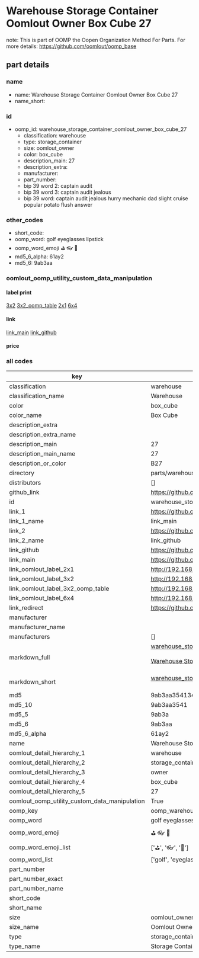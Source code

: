 # Warehouse Storage Container Oomlout Owner Box Cube 27  

note: This is part of OOMP the Oopen Organization Method For Parts. For more details: https://github.com/oomlout/oomp_base

##  part details
  







### name
* name: Warehouse Storage Container Oomlout Owner Box Cube 27
* name_short: 
### id
* oomp_id: warehouse_storage_container_oomlout_owner_box_cube_27
  * classification: warehouse
  * type: storage_container
  * size: oomlout_owner
  * color: box_cube
  * description_main: 27
  * description_extra: 
  * manufacturer: 
  * part_number: 
  * bip 39 word 2: captain audit
  * bip 39 word 3: captain audit jealous
  * bip 39 word: captain audit jealous hurry mechanic dad slight cruise popular potato flush answer

### other_codes
* short_code: 
* oomp_word: golf eyeglasses lipstick
* oomp_word_emoji :golf: :eyeglasses: :lipstick:
* md5_6_alpha: 61ay2
* md5_6: 9ab3aa






### oomlout_oomp_utility_custom_data_manipulation
#### label print
[3x2](http://192.168.1.245:1112/?label=oomp%2061ay2)
[3x2_oomp_table](http://192.168.1.108:1112/?label=oomp%2061ay2)
[2x1](http://192.168.1.242:1112/?label=oomp%2061ay2)
[6x4](http://192.168.1.55:1112/?label=oomp%2061ay2)    

#### link

[link_main](https://github.com/oomlout/oomlout_oomp_version_1_messy/tree/main/parts/warehouse_storage_container_oomlout_owner_box_cube_27) [link_github](https://github.com/oomlout/oomlout_oomp_version_1_messy/tree/main/parts/warehouse_storage_container_oomlout_owner_box_cube_27)                             

#### price







### all codes 
| key | value |  
| --- | --- |  
| classification | warehouse |  
| classification_name | Warehouse |  
| color | box_cube |  
| color_name | Box Cube |  
| description_extra |  |  
| description_extra_name |  |  
| description_main | 27 |  
| description_main_name | 27 |  
| description_or_color | B27 |  
| directory | parts/warehouse_storage_container_oomlout_owner_box_cube_27 |  
| distributors | [] |  
| github_link | https://github.com/oomlout/oomlout_oomp_part_src/tree/main/parts/warehouse_storage_container_oomlout_owner_box_cube_27 |  
| id | warehouse_storage_container_oomlout_owner_box_cube_27 |  
| link_1 | https://github.com/oomlout/oomlout_oomp_version_1_messy/tree/main/parts/warehouse_storage_container_oomlout_owner_box_cube_27 |  
| link_1_name | link_main |  
| link_2 | https://github.com/oomlout/oomlout_oomp_version_1_messy/tree/main/parts/warehouse_storage_container_oomlout_owner_box_cube_27 |  
| link_2_name | link_github |  
| link_github | https://github.com/oomlout/oomlout_oomp_version_1_messy/tree/main/parts/warehouse_storage_container_oomlout_owner_box_cube_27 |  
| link_main | https://github.com/oomlout/oomlout_oomp_version_1_messy/tree/main/parts/warehouse_storage_container_oomlout_owner_box_cube_27 |  
| link_oomlout_label_2x1 | http://192.168.1.242:1112/?label=oomp%2061ay2 |  
| link_oomlout_label_3x2 | http://192.168.1.245:1112/?label=oomp%2061ay2 |  
| link_oomlout_label_3x2_oomp_table | http://192.168.1.108:1112/?label=oomp%2061ay2 |  
| link_oomlout_label_6x4 | http://192.168.1.55:1112/?label=oomp%2061ay2 |  
| link_redirect | https://github.com/oomlout/oomlout_oomp_version_1_messy/tree/main/parts/warehouse_storage_container_oomlout_owner_box_cube_27 |  
| manufacturer |  |  
| manufacturer_name |  |  
| manufacturers | [] |  
| markdown_full | [warehouse_storage_container_oomlout_owner_box_cube_27](none)<br>[](none)<br>[Warehouse Storage Container Oomlout Owner Box Cube 27](none)<br><br> |  
| markdown_short | [warehouse_storage_container_oomlout_owner_box_cube_27](none)<br><br> |  
| md5 | 9ab3aa354134b974dbc516faef03c111 |  
| md5_10 | 9ab3aa3541 |  
| md5_5 | 9ab3a |  
| md5_6 | 9ab3aa |  
| md5_6_alpha | 61ay2 |  
| name | Warehouse Storage Container Oomlout Owner Box Cube 27 |  
| oomlout_detail_hierarchy_1 | warehouse |  
| oomlout_detail_hierarchy_2 | storage_container |  
| oomlout_detail_hierarchy_3 | owner |  
| oomlout_detail_hierarchy_4 | box_cube |  
| oomlout_detail_hierarchy_5 | 27 |  
| oomlout_oomp_utility_custom_data_manipulation | True |  
| oomp_key | oomp_warehouse_storage_container_oomlout_owner_box_cube_27 |  
| oomp_word | golf eyeglasses lipstick |  
| oomp_word_emoji | :golf: :eyeglasses: :lipstick: |  
| oomp_word_emoji_list | [':golf:', ':eyeglasses:', ':lipstick:'] |  
| oomp_word_list | ['golf', 'eyeglasses', 'lipstick'] |  
| part_number |  |  
| part_number_exact |  |  
| part_number_name |  |  
| short_code |  |  
| short_name |  |  
| size | oomlout_owner |  
| size_name | Oomlout Owner |  
| type | storage_container |  
| type_name | Storage Container |  
